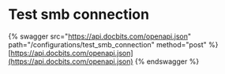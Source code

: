 # Test smb connection

{% swagger src="https://api.docbits.com/openapi.json" path="/configurations/test_smb_connection" method="post" %}
[https://api.docbits.com/openapi.json](https://api.docbits.com/openapi.json)
{% endswagger %}
